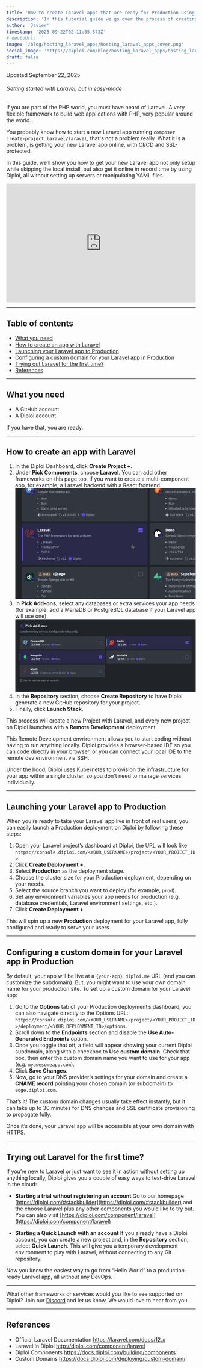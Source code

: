 ```yaml
---
title: 'How to create Laravel apps that are ready for Production using Diploi'
description: 'In this tutorial guide we go over the process of creating and hosting an application using Laravel in Diploi'
author: 'Javier'
timestamp: '2025-09-22T02:11:05.573Z'
# devtoUrl: ''
image: '/blog/hosting_laravel_apps/hosting_laravel_apps_cover.png'
social_image: 'https://diploi.com/blog/hosting_laravel_apps/hosting_laravel_apps_og.png'
draft: false
---
```


Updated <time datetime="2025-09-22T03:00:05.000Z">September 22, 2025</time>

###### Getting started with Laravel, but in easy-mode

If you are part of the PHP world, you must have heard of Laravel. A very flexible framework to build web applications with PHP, very popular around the world.

You probably know how to start a new Laravel app running `composer create-project laravel/laravel`, that's not a problem really. What it is a problem, is getting your new Laravel app online, with CI/CD and SSL-protected.

In this guide, we’ll show you how to get your new Laravel app not only setup while skipping the local install, but also get it online in record time by using Diploi, all without setting up servers or manipulating YAML files.

<div style="display:flex; justify-content:center; width:100%">
    <iframe width="560" height="315" src="https://www.youtube.com/embed/A9SRN3mq0EY?si=neZQyfphSPVTVrO2" title="Launching a Laravel app with Diploi" frameborder="0" allow="accelerometer; autoplay; clipboard-write; encrypted-media; gyroscope; picture-in-picture; web-share" referrerpolicy="strict-origin-when-cross-origin" allowfullscreen></iframe>
</div>

---

## Table of contents

- [What you need](#what-you-need)
- [How to create an app with Laravel](#how-to-create-an-app-with-laravel)
- [Launching your Laravel app to Production](#launching-your-laravel-app-to-production)
- [Configuring a custom domain for your Laravel app in Production](#configuring-a-custom-domain-for-your-laravel-app-in-production)
- [Trying out Laravel for the first time?](#trying-out-laravel-for-the-first-time)
- [References](#references)

---

## What you need

- A GitHub account
- A Diploi account

If you have that, you are ready.

---

## How to create an app with Laravel

1.  In the Diploi Dashboard, click **Create Project +**.
2.  Under **Pick Components**, choose **Laravel**. You can add other frameworks on this page too, if you want to create a multi-component app, for example, a Laravel backend with a React frontend.
    ![Selecting the Laravel component](selecting-the-laravel-component.png)
3.  In **Pick Add-ons**, select any databases or extra services your app needs (for example, add a MariaDB or PostgreSQL database if your Laravel app will use one).
    ![Adding a database to Laravel](adding-a-database-to-laravel.png)
4.  In the **Repository** section, choose **Create Repository** to have Diploi generate a new GitHub repository for your project.
5.  Finally, click **Launch Stack**.

This process will create a new Project with Laravel, and every new project on Diploi launches with a **Remote Development** deployment.

This Remote Development envrironment allows you to start coding without having to run anything locally. Diploi provides a browser-based IDE so you can code directly in your browser, or you can connect your local IDE to the remote dev environment via SSH.

Under the hood, Diploi uses Kubernetes to provision the infrastructure for your app within a single cluster, so you don't need to manage services individually.

---

## Launching your Laravel app to Production

When you’re ready to take your Laravel app live in front of real users, you can easily launch a Production deployment on Diploi by following these steps:

1. Open your Laravel project’s dashboard at Diploi, the URL will look like `https://console.diploi.com/<YOUR_USERNAME>/project/<YOUR_PROJECT_ID>`.
2. Click **Create Deployment +**.
3. Select **Production** as the deployment stage.
4. Choose the cluster size for your Production deployment, depending on your needs.
5. Select the source branch you want to deploy (for example, `prod`).
6. Set any environment variables your app needs for production (e.g. database credentials, Laravel environment settings, etc.).
7. Click **Create Deployment +**.

This will spin up a new **Production** deployment for your Laravel app, fully configured and ready to serve your users.

---

## Configuring a custom domain for your Laravel app in Production

By default, your app will be live at a `{your-app}.diploi.me` URL (and you can customize the subdomain). But, you might want to use your own domain name for your production site. To set up a custom domain for your Laravel app:

1. Go to the **Options** tab of your Production deployment’s dashboard, you can also navigate directly to the Options URL:
   `https://console.diploi.com/<YOUR_USERNAME>/project/<YOUR_PROJECT_ID>/deployment/<YOUR_DEPLOYMENT_ID>/options`.
2. Scroll down to the **Endpoints** section and disable the **Use Auto-Generated Endpoints** option.
3. Once you toggle that off, a field will appear showing your current Diploi subdomain, along with a checkbox to **Use custom domain**. Check that box, then enter the custom domain name you want to use for your app (e.g. `myawesomeapp.com`).
4. Click **Save Changes**.
5. Now, go to your DNS provider’s settings for your domain and create a **CNAME record** pointing your chosen domain (or subdomain) to `edge.diploi.com`.

That’s it! The custom domain changes usually take effect instantly, but it can take up to 30 minutes for DNS changes and SSL certificate provisioning to propagate fully.

Once it’s done, your Laravel app will be accessible at your own domain with HTTPS.

---

## Trying out Laravel for the first time?

If you’re new to Laravel or just want to see it in action without setting up anything locally, Diploi gives you a couple of easy ways to test-drive Laravel in the cloud:

- **Starting a trial without registering an account**
  Go to our homepage [https://diploi.com/#stackbuilder](https://diploi.com/#stackbuilder) and the choose Laravel plus any other components you would like to try out. You can also visit [https://diploi.com/component/laravel](https://diploi.com/component/laravel)

- **Starting a Quick Launch with an account**
  If you already have a Diploi account, you can create a new project and, in the **Repository** section, select **Quick Launch**. This will give you a temporary development environment to play with Laravel, without connecting to any Git repository.

Now you know the easiest way to go from “Hello World” to a production-ready Laravel app, all without any DevOps.

---

What other frameworks or services would you like to see supported on Diploi? Join our [Discord](https://discord.com/invite/vvgQxVjC8G) and let us know, We would love to hear from you.

---

## References

- Official Laravel Documentation https://laravel.com/docs/12.x
- Laravel in Diploi http://diploi.com/component/laravel
- Diploi Components https://docs.diploi.com/building/components
- Custom Domains https://docs.diploi.com/deploying/custom-domain/
